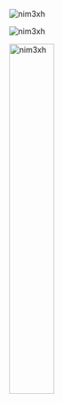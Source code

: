 

<p align="left"> <img src="https://komarev.com/ghpvc/?username=nim3xh&label=Profile%20views&color=0e75b6&style=flat" alt="nim3xh" /> </p>

<p><img align="center" src="https://github-readme-streak-stats.herokuapp.com/?user=nim3xh&theme=algolia" alt="nim3xh"/></p>

<a href="#nim3xh-title">
  <img width="40%" src="https://github-readme-stats.vercel.app/api/top-langs/?username=nim3xh&title_color=18d26e&text_color=ffffff&theme=algolia&langs_count=8&layout=compact" alt="nim3xh" align="left" />
</a>
